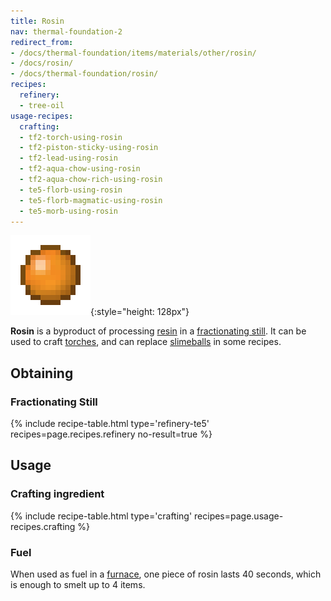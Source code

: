 ```yaml
---
title: Rosin
nav: thermal-foundation-2
redirect_from:
- /docs/thermal-foundation/items/materials/other/rosin/
- /docs/rosin/
- /docs/thermal-foundation/rosin/
recipes:
  refinery:
  - tree-oil
usage-recipes:
  crafting:
  - tf2-torch-using-rosin
  - tf2-piston-sticky-using-rosin
  - tf2-lead-using-rosin
  - tf2-aqua-chow-using-rosin
  - tf2-aqua-chow-rich-using-rosin
  - te5-florb-using-rosin
  - te5-florb-magmatic-using-rosin
  - te5-morb-using-rosin
---
```


![Rosin](/assets/images/thermal-foundation/rosin.png){:style="height: 128px"}


**Rosin** is a byproduct of processing [resin](/docs/thermal-foundation-2/resin/) in a [fractionating
still](/docs/thermal-expansion/fractionating-still/). It can be used to craft
[torches](https://minecraft.gamepedia.com/Torches), and can replace
[slimeballs](https://minecraft.gamepedia.com/Slimeball) in some recipes.


Obtaining
---------

### Fractionating Still
{% include recipe-table.html type='refinery-te5' recipes=page.recipes.refinery no-result=true %}


Usage
-----

### Crafting ingredient
{% include recipe-table.html type='crafting' recipes=page.usage-recipes.crafting %}

### Fuel
When used as fuel in a [furnace](https://minecraft.gamepedia.com/Furnace), one
piece of rosin lasts 40 seconds, which is enough to smelt up to 4 items.
